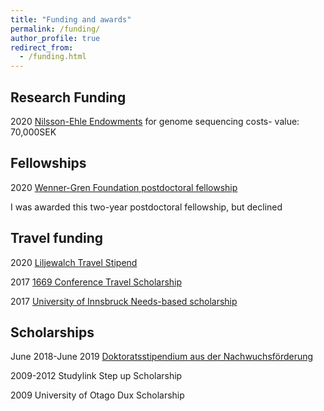```yaml
---
title: "Funding and awards"
permalink: /funding/
author_profile: true
redirect_from: 
  - /funding.html
---
```

Research Funding
------
2020  [Nilsson-Ehle Endowments](https://www.fysiografen.se/en/grants/grants-overview/forskningsstipendierresearch-grants/nilsson-ehle-donationerna/) for genome sequencing costs- value: 70,000SEK

Fellowships
------
2020 [Wenner-Gren Foundation postdoctoral fellowship](https://www.swgc.org/postdoktorsstipendier-sverige.aspx)

I was awarded this two-year postdoctoral fellowship, but declined 


Travel funding
------
2020  [Liljewalch Travel Stipend](https://www.uu.se/en/findscholarships/scholarship/?id=315)

2017 [1669 Conference Travel Scholarship](https://www.uibk.ac.at/international-relations/austauschstudierende-outgoing/auslandsstipendien.html#Konferenzreisestipendium)

2017 [University of Innsbruck Needs-based scholarship](https://www.uibk.ac.at/studium/organisation/kosten-foerderungen/stipendien/foerderungsstipendien/index.html.en)

Scholarships
------
June 2018-June 2019 [Doktoratsstipendium aus der Nachwuchsförderung](https://www.uibk.ac.at/ffq/forschungsfoerderung/2018/dok-stips-2018-1.tranche/ausschreibung.html)

2009-2012 Studylink Step up Scholarship

2009 University of Otago Dux Scholarship


